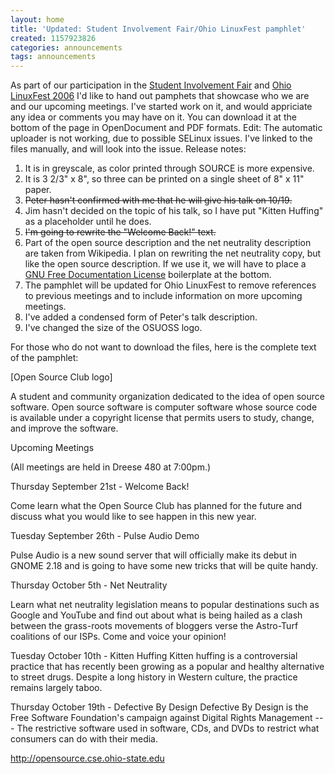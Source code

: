 ```yaml
---
layout: home
title: 'Updated: Student Involvement Fair/Ohio LinuxFest pamphlet'
created: 1157923826
categories: announcements
tags: announcements
---
```

As part of our participation in the [Student Involvement Fair](http://ohiounion.osu.edu/studentorgs/events_involvement.asp) and [Ohio LinuxFest 2006](http://www.ohiolinux.org) I'd like to hand out pamphets that showcase who we are and our upcoming meetings. I've started work on it, and would appriciate any idea or comments you may have on it. You can download it at the bottom of the page in OpenDocument and PDF formats. Edit: The automatic uploader is not working, due to possible SELinux issues. I've linked to the files manually, and will look into the issue. Release notes:

1.  It is in greyscale, as color printed through SOURCE is more expensive.
2.  It is 3 2/3" x 8", so three can be printed on a single sheet of 8" x 11" paper.
3.  <strike>Peter hasn't confirmed with me that he will give his talk on 10/19.</strike>
4.  Jim hasn't decided on the topic of his talk, so I have put "Kitten Huffing" as a placeholder until he does.
5.  <strike>I'm going to rewrite the "Welcome Back!" text.</strike>
6.  Part of the open source description and the net neutrality description are taken from Wikipedia. I plan on rewriting the net neutrality copy, but like the open source description. If we use it, we will have to place a [GNU Free Documentation License](http://www.gnu.org/licenses/fdl.txt) boilerplate at the bottom.
7.  The pamphlet will be updated for Ohio LinuxFest to remove references to previous meetings and to include information on more upcoming meetings.
8.  I've added a condensed form of Peter's talk description.
9.  I've changed the size of the OSUOSS logo.

For those who do not want to download the files, here is the complete text of the pamphlet:

[Open Source Club logo]

A student and community organization dedicated to the idea of open source software. Open source software is computer software whose source code is available under a copyright license that permits users to study, change, and improve the software.

Upcoming Meetings

(All meetings are held in Dreese 480 at 7:00pm.)

Thursday September 21st - Welcome Back!

Come learn what the Open Source Club has planned for the future and discuss what you would like to see happen in this new year.

Tuesday September 26th - Pulse Audio Demo

Pulse Audio is a new sound server that will officially make its debut in GNOME 2.18 and is going to have some new tricks that will be quite handy.

Thursday October 5th - Net Neutrality

Learn what net neutrality legislation means to popular destinations such as Google and YouTube and find out about what is being hailed as a clash between the grass-roots movements of bloggers verse the Astro-Turf coalitions of our ISPs. Come and voice your opinion!

Tuesday October 10th - Kitten Huffing Kitten huffing is a controversial practice that has recently been growing as a popular and healthy alternative to street drugs. Despite a long history in Western culture, the practice remains largely taboo.

Thursday October 19th - Defective By Design Defective By Design is the Free Software Foundation's campaign against Digital Rights Management --- The restrictive software used in software, CDs, and DVDs to restrict what consumers can do with their media.

http://opensource.cse.ohio-state.edu
